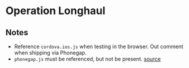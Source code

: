 # Operation Longhaul

## Notes

- Reference `cordova.ios.js` when testing in the browser. Out comment when shipping via Phonegap.
- `phonegap.js` must be referenced, but not be present. [source](https://build.phonegap.com/docs/preparing-your-app)